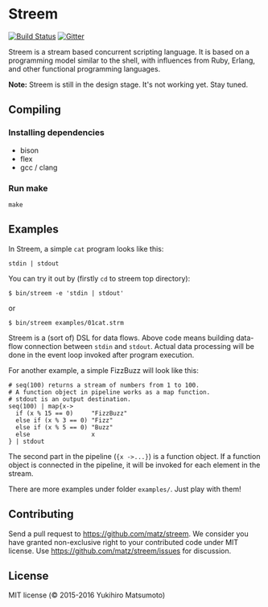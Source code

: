 # Streem
[![Build Status](https://github.com/matz/streem/workflows/ci/badge.svg)](https://github.com/matz/streem/actions?query=workflow%3Aci)
[![Gitter](https://badges.gitter.im/JoinChat.svg)](https://gitter.im/matz/streem?utm_source=badge&utm_medium=badge&utm_campaign=pr-badge&utm_content=badge)

Streem is a stream based concurrent scripting language. It is based on a
programming model similar to the shell, with influences from Ruby, Erlang, and
other functional programming languages.

__Note:__ Streem is still in the design stage. It's not working yet.  Stay tuned.

## Compiling

### Installing dependencies

* bison
* flex
* gcc / clang

### Run make
```
make
```

## Examples
In Streem, a simple `cat` program looks like this:

```
stdin | stdout
```

You can try it out by (firstly `cd` to streem top directory):

```
$ bin/streem -e 'stdin | stdout'
```

or

```
$ bin/streem examples/01cat.strm
```

Streem is a (sort of) DSL for data flows.  Above code means
building data-flow connection between `stdin` and `stdout`.
Actual data processing will be done in the event loop
invoked after program execution.

For another example, a simple FizzBuzz will look like this:

```
# seq(100) returns a stream of numbers from 1 to 100.
# A function object in pipeline works as a map function.
# stdout is an output destination.
seq(100) | map{x->
  if (x % 15 == 0)     "FizzBuzz"
  else if (x % 3 == 0) "Fizz"
  else if (x % 5 == 0) "Buzz"
  else                 x
} | stdout
```

The second part in the pipeline (`{x ->...}`) is a function
object.  If a function object is connected in the pipeline,
it will be invoked for each element in the stream.

There are more examples under folder `examples/`. Just play with them!

## Contributing
Send a pull request to <https://github.com/matz/streem>.  We consider
you have granted non-exclusive right to your contributed code under
MIT license.  Use <https://github.com/matz/streem/issues> for
discussion.

## License
MIT license (&copy; 2015-2016 Yukihiro Matsumoto)

